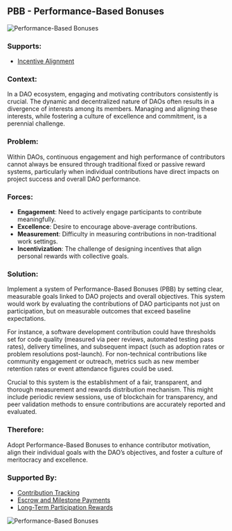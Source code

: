 ## PBB - Performance-Based Bonuses

![Performance-Based Bonuses](./output/illustrations/performance_based_bonuses.png)

### Supports:

* [Incentive Alignment](./incentive_alignment.html)

### Context:

In a DAO ecosystem, engaging and motivating contributors consistently is crucial. The dynamic and decentralized nature of DAOs often results in a divergence of interests among its members. Managing and aligning these interests, while fostering a culture of excellence and commitment, is a perennial challenge.

### Problem:

Within DAOs, continuous engagement and high performance of contributors cannot always be ensured through traditional fixed or passive reward systems, particularly when individual contributions have direct impacts on project success and overall DAO performance.

### Forces:

- **Engagement**: Need to actively engage participants to contribute meaningfully.
- **Excellence**: Desire to encourage above-average contributions.
- **Measurement**: Difficulty in measuring contributions in non-traditional work settings.
- **Incentivization**: The challenge of designing incentives that align personal rewards with collective goals.

### Solution:

Implement a system of Performance-Based Bonuses (PBB) by setting clear, measurable goals linked to DAO projects and overall objectives. This system would work by evaluating the contributions of DAO participants not just on participation, but on measurable outcomes that exceed baseline expectations.

For instance, a software development contribution could have thresholds set for code quality (measured via peer reviews, automated testing pass rates), delivery timelines, and subsequent impact (such as adoption rates or problem resolutions post-launch). For non-technical contributions like community engagement or outreach, metrics such as new member retention rates or event attendance figures could be used.

Crucial to this system is the establishment of a fair, transparent, and thorough measurement and rewards distribution mechanism. This might include periodic review sessions, use of blockchain for transparency, and peer validation methods to ensure contributions are accurately reported and evaluated.

### Therefore:

Adopt Performance-Based Bonuses to enhance contributor motivation, align their individual goals with the DAO’s objectives, and foster a culture of meritocracy and excellence.

### Supported By:
* [Contribution Tracking](./contribution_tracking.html)
* [Escrow and Milestone Payments](./escrow_and_milestone_payments.html)
* [Long-Term Participation Rewards](./long_term_participation_rewards.html)

![Performance-Based Bonuses](./output/performance_based_bonuses_specific_graph.png)